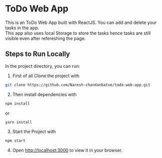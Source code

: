 # ToDo Web App

This is an ToDo Web App built with ReactJS.
You can add and delete your tasks in the app. <br>
This app also uses local Storage to store the tasks hence tasks are still visible even after refereshing the page.

## Steps to Run Locally

In the project directory, you can run:

1. First of all Clone the project with
```bash 
git clone https://github.com/Naresh-chandanbatve/todo-web-app.git 
```
2. Then install dependencies with 
```bash
npm install
```

or

```bash 
yarn install 
```

3. Start the Project with 
```bash 
npm start
```

4. Open [http://localhost:3000](http://localhost:3000) to view it in your browser.
